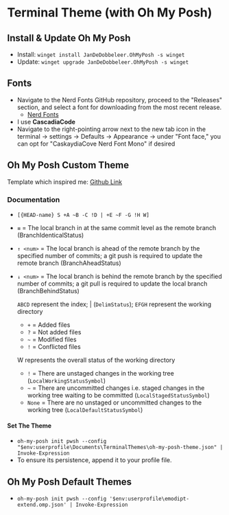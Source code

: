 # Terminal Theme (with Oh My Posh)

## Install & Update Oh My Posh

- Install: `winget install JanDeDobbeleer.OhMyPosh -s winget`
- Update: `winget upgrade JanDeDobbeleer.OhMyPosh -s winget`

## Fonts

- Navigate to the Nerd Fonts GitHub repository, proceed to the "Releases" section, and select a font for downloading from the most recent release.
  - [Nerd Fonts](https://github.com/ryanoasis/nerd-fonts/releases)
- I use **CascadiaCode**
- Navigate to the right-pointing arrow next to the new tab icon in the terminal -> settings -> Defaults -> Appearance -> under "Font face," you can opt for "CaskaydiaCove Nerd Font Mono" if desired

## Oh My Posh Custom Theme

Template which inspired me: [Github Link](https://github.com/JanDeDobbeleer/oh-my-posh/blob/main/themes/emodipt-extend.omp.json)

### Documentation

- `[{HEAD-name} S +A ~B -C !D | +E ~F -G !H W]`
- `≡` = The local branch in at the same commit level as the remote branch (BranchIdenticalStatus)
- `↑ <num>` = The local branch is ahead of the remote branch by the specified number of commits; a git push is required to update the remote branch (BranchAheadStatus)
- `↓ <num>` = The local branch is behind the remote branch by the specified number of commits; a git pull is required to update the local branch (BranchBehindStatus)

    `ABCD` represent the index; | (`DelimStatus`); `EFGH` represent the working directory
  
  - `+` = Added files
  - `?` = Not added files
  - `~` = Modified files
  - `!` = Conflicted files

  W represents the overall status of the working directory

  - `!` = There are unstaged changes in the working tree (`LocalWorkingStatusSymbol`)
  - `~` = There are uncommitted changes i.e. staged changes in the working tree waiting to be committed (`LocalStagedStatusSymbol`)
  - `None` = There are no unstaged or uncommitted changes to the working tree (`LocalDefaultStatusSymbol`)

#### Set The Theme

- `oh-my-posh init pwsh --config "$env:userprofile\Documents\TerminalThemes\oh-my-posh-theme.json" | Invoke-Expression`
- To ensure its persistence, append it to your profile file.

## Oh My Posh Default Themes

- `oh-my-posh init pwsh --config '$env:userprofile\emodipt-extend.omp.json' | Invoke-Expression`
